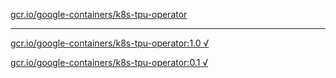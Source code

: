 [gcr.io/google-containers/k8s-tpu-operator](https://hub.docker.com/r/anjia0532/google-containers.k8s-tpu-operator/tags/) 

----
[gcr.io/google-containers/k8s-tpu-operator:1.0 √](https://hub.docker.com/r/anjia0532/google-containers.k8s-tpu-operator/tags/)

[gcr.io/google-containers/k8s-tpu-operator:0.1 √](https://hub.docker.com/r/anjia0532/google-containers.k8s-tpu-operator/tags/)

